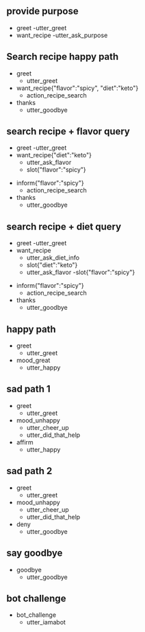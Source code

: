 <!-- 
each ## are example stories - 
## story title
* user 
    - action taken by assistant
 -->

## provide purpose
* greet
    -utter_greet
* want_recipe
    -utter_ask_purpose

## Search recipe happy path
* greet
    - utter_greet
* want_recipe{"flavor":"spicy", "diet":"keto"}
    - action_recipe_search
* thanks
    - utter_goodbye

## search recipe + flavor query
* greet
    -utter_greet
* want_recipe{"diet":"keto"}
    - utter_ask_flavor
    - slot{"flavor":"spicy"}
<!--general inform is better, than capture wider range of entities -->
* inform{"flavor":"spicy"}
    - action_recipe_search
* thanks
    - utter_goodbye

## search recipe + diet query
* greet
    -utter_greet
* want_recipe
    - utter_ask_diet_info
    - slot{"diet":"keto"}
    - utter_ask_flavor
    -slot{"flavor":"spicy"}

<!--general inform is better, than capture wider range of entities -->
* inform{"flavor":"spicy"}
    - action_recipe_search
* thanks
    - utter_goodbye


## happy path
* greet
  - utter_greet
* mood_great
  - utter_happy

## sad path 1
* greet
  - utter_greet
* mood_unhappy
  - utter_cheer_up
  - utter_did_that_help
* affirm
  - utter_happy

## sad path 2
* greet
  - utter_greet
* mood_unhappy
  - utter_cheer_up
  - utter_did_that_help
* deny
  - utter_goodbye

## say goodbye
* goodbye
  - utter_goodbye

## bot challenge
* bot_challenge
  - utter_iamabot
